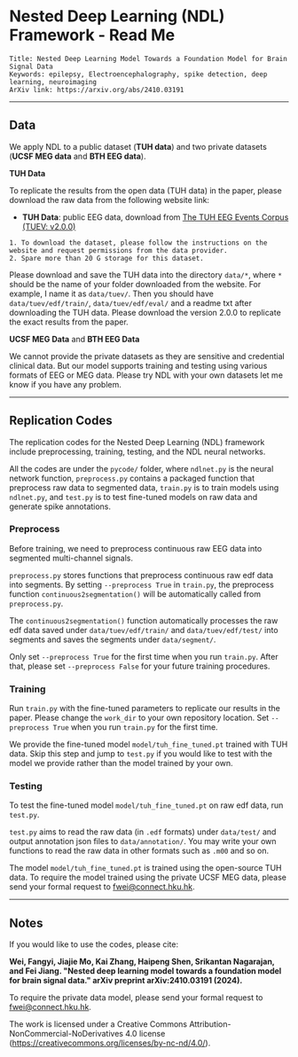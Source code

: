 # Nested Deep Learning (NDL) Framework - Read Me

```
Title: Nested Deep Learning Model Towards a Foundation Model for Brain Signal Data
Keywords: epilepsy, Electroencephalography, spike detection, deep learning, neuroimaging
ArXiv link: https://arxiv.org/abs/2410.03191
```

---

## Data

We apply NDL to a public dataset (**TUH data**) and two private datasets (**UCSF MEG data** and **BTH EEG data**).

**TUH Data**

To replicate the results from the open data (TUH data) in the paper, please download the raw data from the following
website link:

- **TUH Data**: public EEG data, download
  from [The TUH EEG Events Corpus (TUEV: v2.0.0)](https://isip.piconepress.com/projects/nedc/html/tuh_eeg/)

```
1. To download the dataset, please follow the instructions on the website and request permissions from the data provider.
2. Spare more than 20 G storage for this dataset.
```

Please download and save the TUH data into the directory `data/*`, where `*` should be the name of your folder
downloaded from the website.
For example, I name it as `data/tuev/`.
Then you should have `data/tuev/edf/train/`, `data/tuev/edf/eval/` and a readme txt after downloading the TUH data.
Please download the version 2.0.0 to replicate the exact results from the paper.

**UCSF MEG Data** and **BTH EEG Data**

We cannot provide the private datasets as they are sensitive and credential clinical data.
But our model supports training and testing using various formats of EEG or MEG data.
Please try NDL with your own datasets let me know if you have any problem.

---

## Replication Codes

The replication codes for the Nested Deep Learning (NDL) framework include preprocessing, training, testing, and the NDL
neural networks.

All the codes are under the `pycode/` folder, where
`ndlnet.py` is the neural network function,
`preprocess.py` contains a packaged function that preprocess raw data to segmented data,
`train.py` is to train models using `ndlnet.py`,
and `test.py` is to test fine-tuned models on raw data and generate spike annotations.

### Preprocess

Before training, we need to preprocess continuous raw EEG data into segmented multi-channel signals.

`preprocess.py` stores functions that preprocess continuous raw edf data into segments.
By setting `--preprocess True` in `train.py`,
the preprocess function `continuous2segmentation()` will be automatically called from `preprocess.py`.

The `continuous2segmentation()` function automatically processes the raw edf data saved under `data/tuev/edf/train/` and
`data/tuev/edf/test/` into segments and saves the segments under `data/segment/`.

Only set `--preprocess True` for the first time when you run `train.py`.
After that, please set `--preprocess False` for your future training procedures.

### Training

Run `train.py` with the fine-tuned parameters to replicate our results in the paper.
Please change the `work_dir` to your own repository location.
Set `--preprocess True` when you run `train.py` for the first time.

We provide the fine-tuned model `model/tuh_fine_tuned.pt` trained with TUH data.
Skip this step and jump to `test.py` if you would like to test with the model we provide rather than the model trained
by your own.

### Testing

To test the fine-tuned model `model/tuh_fine_tuned.pt` on raw edf data, run `test.py`.

`test.py` aims to read the raw data (in `.edf` formats) under `data/test/` and output annotation json files to
`data/annotation/`.
You may write your own functions to read the raw data in other formats such as `.m00` and so on.

The model `model/tuh_fine_tuned.pt` is trained using the open-source TUH data.
To require the model trained using the private UCSF MEG data, please send your formal request
to [fwei@connect.hku.hk](mailto:fwei@connect.hku.hk).

---

## Notes

If you would like to use the codes, please cite:

**Wei, Fangyi, Jiajie Mo, Kai Zhang, Haipeng Shen, Srikantan Nagarajan, and Fei Jiang. "Nested deep learning model
towards a foundation model for brain signal data." arXiv preprint arXiv:2410.03191 (2024).**

To require the private data model, please send your formal request to [fwei@connect.hku.hk](mailto:fwei@connect.hku.hk).

The work is licensed under a Creative Commons Attribution-NonCommercial-NoDerivatives 4.0
license (https://creativecommons.org/licenses/by-nc-nd/4.0/).

